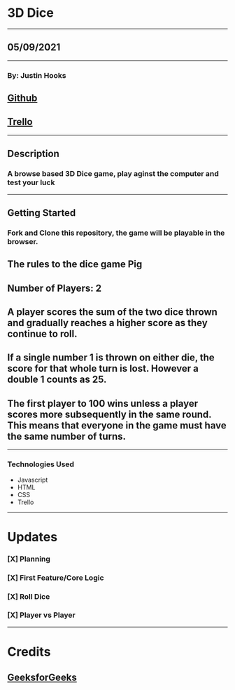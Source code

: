 # 3D Dice
***
## 05/09/2021
***
### By: Justin Hooks
## [Github](https://github.com/JHooks999/3D-Dice)
## [Trello](https://trello.com/b/aYpIMKoY/3d-dice)
***
## **Description**
### **A browse based 3D Dice game, play aginst the computer and test your luck**
***
## Getting Started
### Fork and Clone this repository, the game will be playable in the browser.
## The rules to the dice game Pig
## Number of Players: 2 
## A player scores the sum of the two dice thrown and gradually reaches a higher score as they continue to roll.
## If a single number 1 is thrown on either die, the score for that whole turn is lost. However a double 1 counts as 25.
## The first player to 100 wins unless a player scores more subsequently in the same round. This means that everyone in the game must have the same number of turns.

 
***
### **Technologies Used**
* Javascript
* HTML
* CSS
* Trello
***
# Updates
### [X] Planning
### [X] First Feature/Core Logic
### [X] Roll Dice 
### [X] Player vs Player
***
# Credits
## [GeeksforGeeks](https://www.geeksforgeeks.org/building-a-dice-game-using-javascript/)
